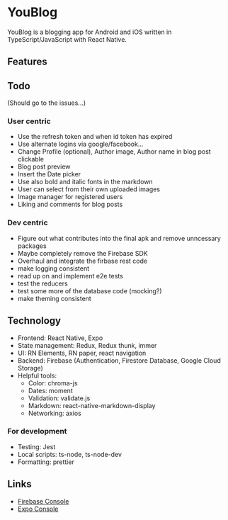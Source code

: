 # YouBlog

YouBlog is a blogging app for Android and iOS written in TypeScript/JavaScript with React Native.

## Features

## Todo

(Should go to the issues...)

### User centric

* Use the refresh token and when id token has expired
* Use alternate logins via google/facebook...
* Change Profile (optional), Author image, Author name in blog post clickable
* Blog post preview
* Insert the Date picker
* Use also bold and italic fonts in the markdown
* User can select from their own uploaded images
* Image manager for registered users
* Liking and comments for blog posts

### Dev centric

* Figure out what contributes into the final apk and remove unncessary packages
* Maybe completely remove the Firebase SDK
* Overhaul and integrate the firbase rest code
* make logging consistent
* read up on and implement e2e tests
* test the reducers
* test some more of the database code (mocking?)
* make theming consistent

## Technology

* Frontend: React Native, Expo
* State management: Redux, Redux thunk, immer
* UI: RN Elements, RN paper, react navigation
* Backend: Firebase (Authentication, Firestore Database, Google Cloud Storage)
* Helpful tools: 
  * Color: chroma-js
  * Dates: moment
  * Validation: validate.js
  * Markdown: react-native-markdown-display
  * Networking: axios

### For development

* Testing: Jest
* Local scripts: ts-node, ts-node-dev
* Formatting: prettier


## Links

* [Firebase Console](https://console.firebase.google.com/u/0/project/youblog-814ae/authentication/users)
* [Expo Console](https://expo.io/dashboard/ezander)

